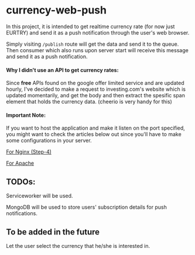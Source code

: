 # currency-web-push
In this project, it is intended to get realtime currency rate (for now just EURTRY) and send it as a push notification through the user's web browser.

Simply visiting `/publish` route will get the data and send it to the queue. Then consumer which also runs upon server start will receive this message and send it as a push notification.

#### Why I didn't use an API to get currency rates: 
Since **free** APIs found on the google offer limited service and are updated hourly, I've decided to make a request to investing.com's website which is updated momentarily, and get the body and then extract the spesific span element that holds the currency data. (cheerio is very handy for this)

#### Important Note:
If you want to host the application and make it listen on the port specified, you might want to check the articles below out since you'll have to make some configurations in your server. 

[For Nginx (Step-4)](https://www.digitalocean.com/community/tutorials/how-to-set-up-a-node-js-application-for-production-on-ubuntu-18-04 )


[For Apache](https://blog.cloudboost.io/get-apache-and-node-working-together-on-the-same-domain-with-javascript-ajax-requests-39db51959b79)

## TODOs:
Serviceworker will be used.

MongoDB will be used to store users' subscription details for push notifications.

## To be added in the future
Let the user select the currency that he/she is interested in.
